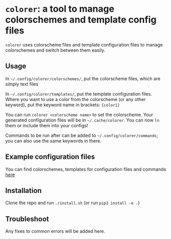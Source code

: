 # `colorer`: a tool to manage colorschemes and template config files

`colorer` uses colorscheme files and template configuration files to manage colorschemes and switch between them easily.

## Usage

In `~/.config/colorer/colorschemes/`, put the colorscheme files, which are simply text files

In ``~∕.config/colorer/templates/``, put the template configuration files. Where you want to use a color from the colorscheme (or any other keyword), put the keyword name in brackets: `{color1}`

You can run `colorer <colorscheme name>` to set the colorscheme. Your generated configuration files will be in `~/.cache/colorer`. You can now `ln` them or include them into your configs!

Commands to be run after can be added to `~/.config/colorer/commands`; you can also use the same keywords in there.

## Example configuration files

You can find colorschemes, templates for configuration files and commands [here](https://github.com/ngynLk/colorer-files)

## Installation

Clone the repo and run `./install.sh` (or run `pip3 install -e .`)

## Troubleshoot

Any fixes to common errors will be added here.
